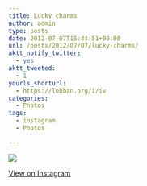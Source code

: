 ```yaml
---
title: Lucky charms
author: admin
type: posts
date: 2012-07-07T15:44:51+00:00
url: /posts/2012/07/07/lucky-charms/
aktt_notify_twitter:
  - yes
aktt_tweeted:
  - 1
yourls_shorturl:
  - https://lobban.org/i/iv
categories:
  - Photos
tags:
  - instagram
  - Photos

---
```

![][1]

[View on Instagram][2]

 [1]: https://lobban.org/wp-content/uploads/HLIC/13975e1ec6ce80cd578edb14ab765e8a.jpg
 [2]: http://instagr.am/p/MyPdUAqltW/